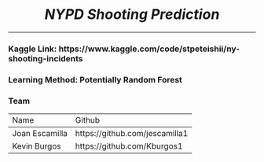<h1 align='center'> <em> NYPD Shooting Prediction </em> </h1>
<hr>
<h3>Kaggle Link: https://www.kaggle.com/code/stpeteishii/ny-shooting-incidents </h3>
<h3>Learning Method: Potentially Random Forest</h3>

<h3>Team</h3>
<table>
	<head>
		<tr>
			<td>Name</td>
			<td>Github</td>	
		</tr>
	</head>
	<tbody>
		<tr>
			<td>Joan Escamilla</td>
			<td><a>https://github.com/jescamilla1</a></td>
		</tr>
		<tr>
			<td>Kevin Burgos</td>
			<td><a>https://github.com/Kburgos1</a></td>
		</tr>
	</tbody>
</table>
  
